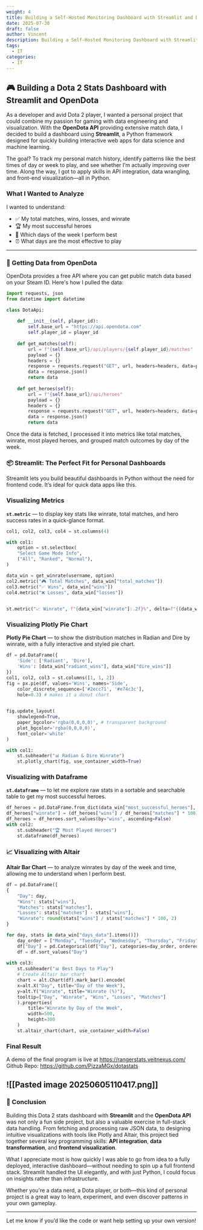 ```yaml
---
weight: 4
title: Building a Self-Hosted Monitoring Dashboard with Streamlit and Django
date: 2025-07-30
draft: false
author: Vincent
description: Building a Self-Hosted Monitoring Dashboard with Streamlit and Django
tags:
  - IT
categories:
  - IT
---
```

## 🎮 Building a Dota 2 Stats Dashboard with Streamlit and OpenDota

As a developer and avid Dota 2 player, I wanted a personal project that could combine my passion for gaming with data engineering and visualization. With the **OpenDota API** providing extensive match data, I decided to build a dashboard using **Streamlit**, a Python framework designed for quickly building interactive web apps for data science and machine learning.

The goal? To track my personal match history, identify patterns like the best times of day or week to play, and see whether I’m actually improving over time. Along the way, I got to apply skills in API integration, data wrangling, and front-end visualization—all in Python.

### What I Wanted to Analyze

I wanted to understand:

- ✅ My total matches, wins, losses, and winrate
- 🏆 My most successful heroes
- 📅 Which days of the week I perform best
- ⏰ What days are the most effective to play

---

### 🔗 Getting Data from OpenDota

OpenDota provides a free API where you can get public match data based on your Steam ID. Here's how I pulled the data:

```python
import requests, json
from datetime import datetime

class DotaApi:
	
	def __init__(self, player_id):
		self.base_url = "https://api.opendota.com"
		self.player_id = player_id
	
	def get_matches(self):
		url = f"{self.base_url}/api/players/{self.player_id}/matches"
		payload = {}
		headers = {}
		response = requests.request("GET", url, headers=headers, data=payload)
		data = response.json()
		return data
	
	def get_heroes(self):
		url = f"{self.base_url}/api/heroes"
		payload = {}
		headers = {}
		response = requests.request("GET", url, headers=headers, data=payload)
		data = response.json()
		return data
```

Once the data is fetched, I processed it into metrics like total matches, winrate, most played heroes, and grouped match outcomes by day of the week.
### 📦 Streamlit: The Perfect Fit for Personal Dashboards

Streamlit lets you build beautiful dashboards in Python without the need for frontend code. It’s ideal for quick data apps like this.
### Visualizing Metrics
**`st.metric`** — to display key stats like winrate, total matches, and hero success rates in a quick-glance format.

```python
col1, col2, col3, col4 = st.columns(4)

with col1:
	option = st.selectbox(
	"Select Game Mode Info",
	("All", "Ranked", "Normal"),
)

data_win = get_winrate(username, option)
col2.metric("🎮 Total Matches", data_win["total_matches"])
col3.metric("✅ Wins", data_win["wins"])
col4.metric("❌ Losses", data_win["losses"])
  

st.metric("📈 Winrate", f"{data_win["winrate"]:.2f}%", delta=f"{(data_win["winrate"] - 50):.2f}%")
```

### Visualizing Plotly Pie Chart
**Plotly Pie Chart** — to show the distribution matches in Radian and Dire by winrate, with a fully interactive and styled pie chart.

```Python
df = pd.DataFrame({
	'Side': ['Radiant', 'Dire'],
	'Wins': [data_win["radiant_wins"], data_win["dire_wins"]]
})
col1, col2, col3 = st.columns([1, 1, 2])
fig = px.pie(df, values='Wins', names='Side',
	color_discrete_sequence=['#2ecc71', '#e74c3c'],
	hole=0.3) # makes it a donut chart
  

fig.update_layout(
	showlegend=True,
	paper_bgcolor='rgba(0,0,0,0)', # transparent background
	plot_bgcolor='rgba(0,0,0,0)',
	font_color='white'
)

with col1:
	st.subheader("📊 Radian & Dire Winrate")
	st.plotly_chart(fig, use_container_width=True)
```

### Visualizing with Dataframe
**`st.dataframe`** — to let me explore raw stats in a sortable and searchable table to get my most successful heroes.

```python
df_heroes = pd.DataFrame.from_dict(data_win["most_successful_heroes"], orient="index")
df_heroes["winrate"] = (df_heroes["wins"] / df_heroes["matches"] * 100).round(2)
df_heroes = df_heroes.sort_values(by="wins", ascending=False)
with col2:
	st.subheader("🏆 Most Played Heroes")
	st.dataframe(df_heroes)
```

### 📈 Visualizing with Altair
**Altair Bar Chart** — to analyze winrates by day of the week and time, allowing me to understand when I perform best.

```python
df = pd.DataFrame([
{
	"Day": day,
	"Wins": stats["wins"],
	"Matches": stats["matches"],
	"Losses": stats["matches"] - stats["wins"],
	"Winrate": round(stats["wins"] / stats["matches"] * 100, 2)
}

for day, stats in data_win["days_data"].items()])
	day_order = ["Monday", "Tuesday", "Wednesday", "Thursday", "Friday", "Saturday", "Sunday"]
	df["Day"] = pd.Categorical(df["Day"], categories=day_order, ordered=True)
	df = df.sort_values("Day")
  
with col3:
	st.subheader("📊 Best Days to Play")
	# Create Altair bar chart
	chart = alt.Chart(df).mark_bar().encode(
	x=alt.X("Day", title="Day of the Week"),
	y=alt.Y("Winrate", title="Winrate (%)"),
	tooltip=["Day", "Winrate", "Wins", "Losses", "Matches"]
	).properties(
		title="Winrate by Day of the Week",
		width=500,
		height=300
	)
	st.altair_chart(chart, use_container_width=False)
```

### Final Result
A demo of the final program is live at https://rangerstats.veitnexus.com/ 
Github Repo: https://github.com/PizzaMGx/dotastats

![[Pasted image 20250605110417.png]]
---

### 📌 Conclusion

Building this Dota 2 stats dashboard with **Streamlit** and the **OpenDota API** was not only a fun side project, but also a valuable exercise in full-stack data handling. From fetching and processing raw JSON data, to designing intuitive visualizations with tools like Plotly and Altair, this project tied together several key programming skills: **API integration**, **data transformation**, and **frontend visualization**.

What I appreciate most is how quickly I was able to go from idea to a fully deployed, interactive dashboard—without needing to spin up a full frontend stack. Streamlit handled the UI elegantly, and with just Python, I could focus on insights rather than infrastructure.

Whether you're a data nerd, a Dota player, or both—this kind of personal project is a great way to learn, experiment, and even discover patterns in your own gameplay.

---

Let me know if you’d like the code or want help setting up your own version!


